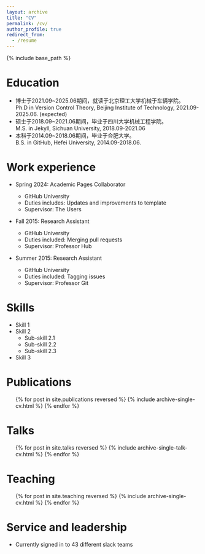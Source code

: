 ```yaml
---
layout: archive
title: "CV"
permalink: /cv/
author_profile: true
redirect_from:
  - /resume
---
```


{% include base_path %}

Education
======

* 博士于2021.09~2025.06期间，就读于北京理工大学机械于车辆学院。<br/>
  Ph.D in Version Control Theory, Beijing Institute of Technology, 2021.09-2025.06. (expected)
* 硕士于2018.09~2021.06期间，毕业于四川大学机械工程学院。<br/>
  M.S. in Jekyll, Sichuan University, 2018.09-2021.06
* 本科于2014.09~2018.06期间，毕业于合肥大学。<br/>
  B.S. in GitHub, Hefei University, 2014.09-2018.06.

Work experience
======
* Spring 2024: Academic Pages Collaborator
  * GitHub University
  * Duties includes: Updates and improvements to template
  * Supervisor: The Users

* Fall 2015: Research Assistant
  * GitHub University
  * Duties included: Merging pull requests
  * Supervisor: Professor Hub

* Summer 2015: Research Assistant
  * GitHub University
  * Duties included: Tagging issues
  * Supervisor: Professor Git
  
Skills
======
* Skill 1
* Skill 2
  * Sub-skill 2.1
  * Sub-skill 2.2
  * Sub-skill 2.3
* Skill 3

Publications
======
  <ul>{% for post in site.publications reversed %}
    {% include archive-single-cv.html %}
  {% endfor %}</ul>
  
Talks
======
  <ul>{% for post in site.talks reversed %}
    {% include archive-single-talk-cv.html  %}
  {% endfor %}</ul>
  
Teaching
======
  <ul>{% for post in site.teaching reversed %}
    {% include archive-single-cv.html %}
  {% endfor %}</ul>
  
Service and leadership
======
* Currently signed in to 43 different slack teams
